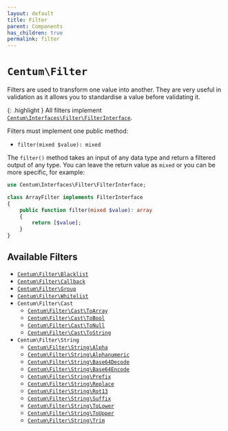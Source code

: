 ```yaml
---
layout: default
title: Filter
parent: Components
has_children: true
permalink: filter
---
```




# `Centum\Filter`

Filters are used to transform one value into another.
They are very useful in validation as it allows you to standardise a value before validating it.

{: .highlight }
All filters implement [`Centum\Interfaces\Filter\FilterInterface`](https://github.com/SidRoberts/centum/blob/development/src/Interfaces/Filter/FilterInterface.php).

Filters must implement one public method:

- `filter(mixed $value): mixed`

The `filter()` method takes an input of any data type and return a filtered output of any type.
You can leave the return value as `mixed` or you can be more specific, for example:

```php
use Centum\Interfaces\Filter\FilterInterface;

class ArrayFilter implements FilterInterface
{
    public function filter(mixed $value): array
    {
        return [$value];
    }
}
```



## Available Filters

- [`Centum\Filter\Blacklist`](https://github.com/SidRoberts/centum/tree/development/src/Filter/Blacklist.php)
- [`Centum\Filter\Callback`](https://github.com/SidRoberts/centum/tree/development/src/Filter/Callback.php)
- [`Centum\Filter\Group`](https://github.com/SidRoberts/centum/tree/development/src/Filter/Group.php)
- [`Centum\Filter\Whitelist`](https://github.com/SidRoberts/centum/tree/development/src/Filter/Whitelist.php)
- `Centum\Filter\Cast`
  - [`Centum\Filter\Cast\ToArray`](https://github.com/SidRoberts/centum/tree/development/src/Filter/Cast/ToArray.php)
  - [`Centum\Filter\Cast\ToBool`](https://github.com/SidRoberts/centum/tree/development/src/Filter/Cast/ToBool.php)
  - [`Centum\Filter\Cast\ToNull`](https://github.com/SidRoberts/centum/tree/development/src/Filter/Cast/ToNull.php)
  - [`Centum\Filter\Cast\ToString`](https://github.com/SidRoberts/centum/tree/development/src/Filter/Cast/ToString.php)
- `Centum\Filter\String`
  - [`Centum\Filter\String\Alpha`](https://github.com/SidRoberts/centum/tree/development/src/Filter/String/Alpha.php)
  - [`Centum\Filter\String\Alphanumeric`](https://github.com/SidRoberts/centum/tree/development/src/Filter/String/Alphanumeric.php)
  - [`Centum\Filter\String\Base64Decode`](https://github.com/SidRoberts/centum/tree/development/src/Filter/String/Base64Decode.php)
  - [`Centum\Filter\String\Base64Encode`](https://github.com/SidRoberts/centum/tree/development/src/Filter/String/Base64Encode.php)
  - [`Centum\Filter\String\Prefix`](https://github.com/SidRoberts/centum/tree/development/src/Filter/String/Prefix.php)
  - [`Centum\Filter\String\Replace`](https://github.com/SidRoberts/centum/tree/development/src/Filter/String/Replace.php)
  - [`Centum\Filter\String\Rot13`](https://github.com/SidRoberts/centum/tree/development/src/Filter/String/Rot13.php)
  - [`Centum\Filter\String\Suffix`](https://github.com/SidRoberts/centum/tree/development/src/Filter/String/Suffix.php)
  - [`Centum\Filter\String\ToLower`](https://github.com/SidRoberts/centum/tree/development/src/Filter/String/ToLower.php)
  - [`Centum\Filter\String\ToUpper`](https://github.com/SidRoberts/centum/tree/development/src/Filter/String/ToUpper.php)
  - [`Centum\Filter\String\Trim`](https://github.com/SidRoberts/centum/tree/development/src/Filter/String/Trim.php)
